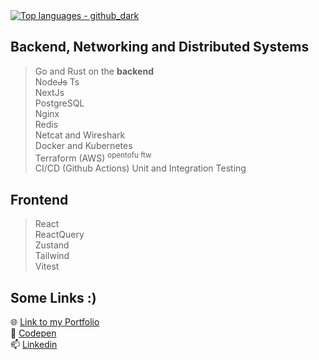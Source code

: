 
<!--
**Shresth72/shresth72** is a ✨ _special_ ✨ repository because its `README.md` (this file) appears on your GitHub profile.

Here are some ideas to get you started:

- 🌱 I’m currently learning ...
- 👯 I’m looking to collaborate on ...
- 🤔 I’m looking for help with ...
- 💬 Ask me about ...
- 📫 How to reach me: ...
- 😄 Pronouns: ...
- ⚡ Fun fact: ...
-->

<!--
<a><img src="https://github-readme-stats.vercel.app/api?username=shresth72&show_icons=true&theme=material-palenight&count_private=true" alt="github status"/><a>
-->
<!--  - 🌱 I’m currently working on and learning
  - Data Structures & Algorithms
  - Rust and Networking
  - Kubernetes, AWS and CI/CD
-->
<!-- # Things I do and love

## Languages 

> **Rust** </br>
> **Typescript** </br>
> Go </br>
> Python </br>
> C++ </br>
> Lua </br>
> Lots of Rust </br>
> Some more Rust and Go 👀
-->
<a href="https://github.com/shresth72">
  <img src="https://github-readme-stats.vercel.app/api/top-langs/?username=shresth72&layout=compact&theme=github_dark&hide=CSS,HTML,Swift,EJS,SCSS,Javascript" alt="Top languages - github_dark">
</a>

## Backend, Networking and Distributed Systems 

> Go and Rust on the **backend**</br>
> Node~~Js~~ Ts </br>
> NextJs </br>
> PostgreSQL </br>
> Nginx </br>
> Redis </br>
> Netcat and Wireshark </br>
> Docker and Kubernetes </br>
> Terraform (AWS) <sup>opentofu ftw</sup> </br>
> CI/CD (Github Actions)
> Unit and Integration Testing

## Frontend

> React </br>
> ReactQuery </br>
> Zustand </br>
> Tailwind </br>
> Vitest </br>


## Some Links :)
🌐 [Link to my Portfolio](https://shrestha-shashank-144.vercel.app) </br>
🔭 [Codepen](https://codepen.io/shresth72) </br>
📫 [Linkedin](https://www.linkedin.com/in/shrestha-shashank-38002b22b) 

<!--
**Languages**

![My Skills](https://img.shields.io/badge/-Typescript-3178C6?logo=Typescript&logoColor=white&style=for-the-badge)
![My Skills](https://img.shields.io/badge/-Rust-B32629?logo=Rust&logoColor=white&style=for-the-badge)
![My Skills](https://img.shields.io/badge/-C++-00599C?logo=cplusplus&C=white&style=for-the-badge)
![My Skills](https://img.shields.io/badge/-Lua-2C2D72?logo=Lua&logoColor=white&style=for-the-badge)
-->

<!--
**Backend & DevOps**

![My Skills](https://img.shields.io/badge/-nodejs-339933?logo=nodedotjs&logoColor=white&style=for-the-badge)
![My Skills](https://img.shields.io/badge/-axum-d33847?logo=Rust&logoColor=white&style=for-the-badge)
![My Skills](https://img.shields.io/badge/-NextJs-000000?logo=nextdotjs&logoColor=white&style=for-the-badge)
![My Skills](https://img.shields.io/badge/-nginx-009639?logo=nginx&logoColor=white&style=for-the-badge)
![My Skills](https://img.shields.io/badge/-postgres-4169E1?logo=postgresql&logoColor=white&style=for-the-badge)
![My Skills](https://img.shields.io/badge/-redis-DC382D?logo=redis&logoColor=white&style=for-the-badge) 
-->
<!--![My Skills](https://img.shields.io/badge/-kafka-231F20?logo=apachekafka&logoColor=white&style=for-the-badge)-->
<!--![My Skills](https://img.shields.io/badge/-neovim-57A143?logo=neovim&logoColor=white&style=for-the-badge)-->

<!--
![My Skills](https://img.shields.io/badge/-docker-0078ba?logo=docker&logoColor=white&style=for-the-badge)
![My Skills](https://img.shields.io/badge/-kubernetes-3069de?logo=kubernetes&logoColor=white&style=for-the-badge)
![My Skills](https://img.shields.io/badge/-terraform-844FBA?logo=terraform&logoColor=white&style=for-the-badge)
![My Skills](https://img.shields.io/badge/-amazonws-232F3E?logo=amazonec2&logoColor=white&style=for-the-badge)
![My Skills](https://img.shields.io/badge/-githubactions-181717?logo=githubactions&logoColor=white&style=for-the-badge)
-->


<!--
**Frontend**

![My Skills](https://img.shields.io/badge/-ReactJs-0088CC?logo=react&logoColor=white&style=for-the-badge)
![My Skills](https://img.shields.io/badge/-reactQuery-FF4154?logo=reactQuery&logoColor=white&style=for-the-badge)
![My Skills](https://img.shields.io/badge/-🐻_Zustand-582f3f?&logoColor=white&style=for-the-badge)
![My Skills](https://img.shields.io/badge/-zod-3E67B1?logo=zod&logoColor=white&style=for-the-badge)
![My Skills](https://img.shields.io/badge/-tailwind-06B6D4?logo=tailwindcss&logoColor=white&style=for-the-badge)
![My Skills](https://img.shields.io/badge/-vitest-bc34fe?logo=vitest&logoColor=white&style=for-the-badge)
![My Skills](https://img.shields.io/badge/-Gsap-88CE02?logo=GreenSock&logoColor=black&style=for-the-badge)
![My Skills](https://img.shields.io/badge/-postman-FF6C37?logo=postman&logoColor=white&style=for-the-badge)
-->
<!--<a href="https://github.com/shresth72/github-readme-stats"><img align="center" src="https://github-readme-stats-74t2.vercel.app/api/top-langs/?username=shresth72&layout=compact&theme=buefy&hide_border=true&hide=CSS" /></a>-->
